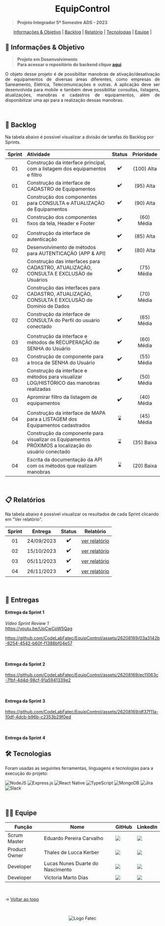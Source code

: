 <br id="topo">

<h1 align="center">EquipControl</h1>

> **Projeto Integrador 5º Semestre ADS - 2023**

<p align="center">
    <a href="#objetivo">Informações & Objetivo</a> |
    <a href="#backlog">Backlog</a> |
    <a href="#relatório">Relatório</a> |
    <a href="#tecnologias">Tecnologias</a> |
    <a href="#equipe">Equipe</a> |
</p>

<span id="objetivo">

## 🚀 Informações & Objetivo

> **Projeto em Desenvolvimento** <br> **Para acessar o repositório do backend clique [aqui](https://github.com/CodeLabFatec/EquipControl-Server)**

<p align="justify">O objeto desse projeto é de possibilitar manobras de ativação/desativação de equipamentos de diversas áreas diferentes, como empresas de Saneamento, Elétrica, Telecomunicações e outras. A aplicação deve ser desenvolvida para mobile e também deve possibilitar consultas, listagens, atualizações, manobras e cadastros de equipamentos, além de disponibilizar uma api para a realização dessas manobras. </p>

<span id="backlog">

<br>

## 📌 Backlog

Na tabela abaixo é possível visualizar a divisão de tarefas do Backlog por Sprints.

| Sprint | Atividade | Status  | Prioridade |
| :----: | :-------- | :-----: | :--------: |
| 01 | Construção da interface principal, com a listagem dos equipamentos e filtro | :heavy_check_mark: | (100) Alta |
| 01 | Construção da interface de CADASTRO de Equipamentos | :heavy_check_mark: | (95) Alta    |
| 01 | Construção dos componentes para CONSULTA e ATUALIZAÇÃO de Equipamentos | :heavy_check_mark: | (90) Alta    |
| 01 | Construção dos componentes fixos da tela, Header e Footer | :heavy_check_mark: | (60) Média |
|        |
| 02 | Construção da interface de autenticação | :heavy_check_mark: | (85) Alta |
| 02 | Desenvolvimento de métodos para AUTENTICAÇÃO (APP & API)  |  :heavy_check_mark:  | (80)  Alta |
| 02 | Construção das interfaces para CADASTRO, ATUALIZAÇÃO, CONSULTA E EXCLUSÃO de Usuários | :heavy_check_mark: | (75) Média |
| 02 | Construção das interfaces para CADASTRO, ATUALIZAÇÃO, CONSULTA E EXCLUSÃO de Domínio de Dados | :heavy_check_mark: | (70) Média |
| 02 | Construção da interface de CONSULTA do Perfil do usuário conectado  | :heavy_check_mark: | (65) Média |
|        |
| 03 | Construção da interface e métodos de RECUPERAÇÃO de SENHA do Usuário | :heavy_check_mark:  | (60) Média |
| 03 | Construção de componente para a troca de SENHA do Usuário | :heavy_check_mark: | (55) Média |
| 03 | Construção da interface e métodos para visualizar LOG/HISTÓRICO das manobras realizadas   | :heavy_check_mark:  | (50) Média |
| 03 | Apromirar filtro da listagem de equipamentos | :heavy_check_mark:  | (40) Média |
|        |
| 04 | Construção da interface de MAPA para a LISTAGEM dos Equipamentos cadastrados  | :hourglass: | (45) Média |
| 04 | Construção da componente para visualizar os Equipamentos PRÓXIMOS a localização do usuário conectado |:hourglass: | (35) Baixa |
| 04 | Escrita da documentação da API com os métodos que realizam manobras | :hourglass: | (20) Baixa |

<br>

<span id="relatório">

## :clipboard: Relatórios

Na tabela abaixo é possível visualizar os resultados de cada Sprint clicando em "Ver relatório".

| Sprint |  Entrega   |       Status       |                  Relatório                  |
| :----: | :--------: | :----------------: | :-----------------------------------------: |
|   01   | 24/09/2023 | :heavy_check_mark: | [ver relatório](/docs/relatorio-sprint1.md) |
|   02   | 15/10/2023 | :heavy_check_mark: | [ver relatório](/docs/relatorio-sprint2.md) |
|   03   | 05/11/2023 | :heavy_check_mark: | [ver relatório](/docs/relatorio-sprint3.md) |
|   04   | 26/11/2023 | :heavy_check_mark: | [ver relatório](/docs/relatorio-sprint4.md) |

<br />

## :medal_sports: Entregas

<h4> Entrega da Sprint 1 </h4>

*Video Sprint Review 1* <br>
https://youtu.be/UpCwCpW5Qag

<p align="center">

https://github.com/CodeLabFatec/EquipControl/assets/26208169/03a3142b-8254-4542-b60f-f1388bf04e57

</p>

<br />

<h4> Entrega da Sprint 2 </h4>

<p align="center">

https://github.com/CodeLabFatec/EquipControl/assets/26208169/ec11063c-7fbf-4d4d-98cf-91a5941339e2

</p>

<br />

<h4> Entrega da Sprint 3 </h4>

<p align="center">

https://github.com/CodeLabFatec/EquipControl/assets/26208169/df37f11a-10df-4dcb-b96b-c2353b29f0ed

</p>

<br />

<h4> Entrega da Sprint 4 </h4>

<p align="center">


    
</p>

<span id="tecnologias">

## 🛠️ Tecnologias

Foram usadas as seguintes ferramentas, linguagens e tecnologias para a execução do projeto:

![NodeJS](https://img.shields.io/badge/node.js-6DA55F?style=for-the-badge&logo=node.js&logoColor=white)
![Express.js](https://img.shields.io/badge/express.js-%23404d59.svg?style=for-the-badge&logo=express&logoColor=%2361DAFB)
![React Native](https://img.shields.io/badge/react_native-%2320232a.svg?style=for-the-badge&logo=react&logoColor=%2361DAFB)
![TypeScript](https://img.shields.io/badge/typescript-%23007ACC.svg?style=for-the-badge&logo=typescript&logoColor=white)
![MongoDB](https://img.shields.io/badge/MongoDB-%234ea94b.svg?style=for-the-badge&logo=mongodb&logoColor=white)
![Jira](https://img.shields.io/badge/jira-%230A0FFF.svg?style=for-the-badge&logo=jira&logoColor=white)
![Slack](https://img.shields.io/badge/Slack-4A154B?style=for-the-badge&logo=slack&logoColor=white)

<br />

<span id="equipe">

## 👩‍💻 Equipe

| Função | Nome | GitHub | LinkedIn |
| ------ | ---- | ------ | -------- |
| Scrum Master | Eduardo Pereira Carvalho | <a href="https://github.com/eduardopereiracarvalho" target="_blanck"><img src = "https://img.shields.io/badge/GitHub-100000?style=for-the-badge&logo=github&logoColor=white" target="_blank"></a> | <a href="https://www.linkedin.com/in/eduardo-carvalho-0a1411213/" target="_blank"><img src="https://img.shields.io/badge/-LinkedIn-%230077B5?style=for-the-badge&logo=linkedin&logoColor=white" target="_blank"></a> |
| Product Owner | Thales de Lucca Kerber | <a href="https://github.com/thaleskerber" target="_blanck"><img src = "https://img.shields.io/badge/GitHub-100000?style=for-the-badge&logo=github&logoColor=white" target="_blank"></a>           | <a href="https://www.linkedin.com/in/thaleskerber/" target="_blank"><img src="https://img.shields.io/badge/-LinkedIn-%230077B5?style=for-the-badge&logo=linkedin&logoColor=white" target="_blank"></a>               |
| Developer | Lucas Nunes Duarte do Nascimento | <a href="https://github.com/Lkduarte" target="_blanck"><img src = "https://img.shields.io/badge/GitHub-100000?style=for-the-badge&logo=github&logoColor=white" target="_blank"></a>               | <a href="https://www.linkedin.com/in/lucas-nunes-nascimento/" target="_blank"><img src="https://img.shields.io/badge/-LinkedIn-%230077B5?style=for-the-badge&logo=linkedin&logoColor=white" target="_blank"></a>     |
| Developer | Victoria Marto Dias | <a href="https://github.com/DiasVitoria" target="_blanck"><img src = "https://img.shields.io/badge/GitHub-100000?style=for-the-badge&logo=github&logoColor=white" target="_blank"></a>            | <a href="https://www.linkedin.com/in/diasvictoria/" target="_blank"><img src="https://img.shields.io/badge/-LinkedIn-%230077B5?style=for-the-badge&logo=linkedin&logoColor=white" target="_blank"></a>               |

<br>

→ [Voltar ao topo](#topo)

<br>

<div align='center' height='40'>
  
![Logo Fatec](https://github.com/thaleskerber/Projeto-Integrador-4-Semestre/assets/26208169/c5407beb-d912-41da-afbb-13b054a55885)

</div>
